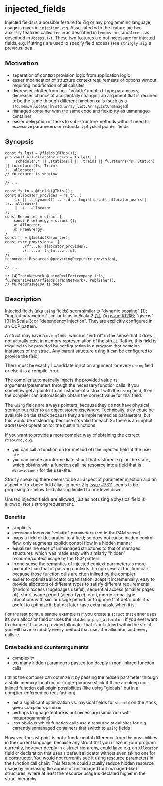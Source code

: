 # injected_fields
Injected fields is a possible feature for Zig or any programming language; usage is given in `injection.zig`. Associated with the feature are two auxiliary features called `tenum` as described in `tenums.txt`, and `Access` as described in `Access.txt`. These two features are not necessary for injected fields, e.g. if strings are used to specify field access (see `stringly.zig`, a previous idea).

## Motivation
- separation of context provision logic from application logic
- easier modification of structure context requirements or options without requiring modification of all callsites
- decreased clutter from non-"volatile"/context-type parameters; decreased chance of accidentally changing an argument that is required to be the same through different function calls (such as a `std.mem.Allocator` in `std.array_list.ArrayListUnmanaged`)
- managed container with the same code and flexibility as unmanaged container
- easier delegation of tasks to sub-structure methods without need for excessive parameters or redundant physical pointer fields 

## Synopsis

```zig
const fs_lgst = @fields(@This());
pub const all_allocator_users = fs_lgst..(
    .scheduler.* || .stations[] || .trains || fu.returns(fs, Station) || fu.returns(fs, Train)
)...allocator;
// fu.returns is shallow

// ...

const fs_tn = @fields(@This());
const allocator_provides = fs_tn..(
    (.c || .c_byname()) .. (.d .. Logistics.all_allocator_users || .e...allocator)
    || .z...allocator
);
const Resources = struct {
    const FreeEnergy = struct {};
    a: Allocator,
    o: FreeEnergy,
}
const fr = @fields(Resources);
const rsrc_provision = .{
        .{fr...a, allocator_provides},
        .{fr...o, fs_tn...z...o},
};
resources: Resources @providingDeep(rsrc_provision),

// ...

t: [4]TrainNetwork @usingDeclFor(company_info, fu.recursiveIsA(@fields(TrainNetwork), Publisher)),
// fu.recursiveIsA is deep
```

## Description
Injected fields (aka `using` fields) seem similar to "dynamic scoping" [[1]](https://wiki.c2.com/?DynamicScoping); "implicit parameters" similar to as in Scala 2 [[2]](https://www.reddit.com/r/ProgrammingLanguages/comments/dvq7ld/implicitly_passed_parameters/), Zig [issue #1286](https://github.com/ziglang/zig/issues/1286); "givens" [[3]](https://docs.scala-lang.org/scala3/reference/contextual/givens.html) in Scala 3; or "dependency injection". They are explicitly configured in an OOP pattern.

A struct may have a `using` field, which is "virtual" in the sense that it does not actually exist in memory representation of the struct. Rather, this field is required to be provided by configuration in a program that contains instances of the struct. Any parent structure using it can be configured to provide the field.

There must be exactly 1 candidate injection argument for every `using` field or else it is a compile error.

The compiler automatically injects the provided value as arguments/parameters through the necessary function calls. If you somehow get a pointer to an instance of a struct with the `using` field, then the compiler can automatically obtain the correct value for that field.

The `using` fields are always pointers, because they do not have physical storage but refer to an object stored elsewhere. Technically, they could be available on the stack because they are implemented as parameters, but this would be misleading because it's valid for each So there is an implicit address-of operation for the builtin functions.

If you want to provide a more complex way of obtaining the correct resource, e.g.
- you can call a function on (or method of) the injected field at the use-site.
- you can create an intermediate struct that is stored e.g. on the stack, which obtains with a function call the resource into a field that is `@providing()` for the use-site.

Strictly speaking there seems to be an aspect of parameter injection and an aspect of to-above field aliasing here. Zig [issue #7311](https://github.com/ziglang/zig/issues/7311) seems to be proposing to-below field aliasing limited to one level down.

Unused injected fields are allowed, just as not using a physical field is allowed. Not a strong requirement.

### Benefits
- simplicity
- increases focus on "volatile" parameters (not in the RAM sense)
- maps a field or declaration to a field; so does not cause hidden control flow, only augments explicit control flow in a hidden manner
- equalizes the ease of unmanaged structures to that of managed structures, which was made easy with similarly "hidden" resource/context usage by the OOP pattern
- in one sense the semantics of injected context parameters is more accurate than that of passing contexts through several function calls, because those function calls are often inlined by the compiler
- easier to optimize allocator organization, adapt it incrementally. easy to provide allocators of different types to satisfy different requirements (random access (hugepages useful), sequential access (smaller pages ok), short usage period (arena-type), etc.), merge arena-type allocations with similar usage period. or to ignore that detail until it is useful to optimize it, but not later have extra hassle when it is.

For the last point, a simple example is if you create a `struct` that either uses its own allocator field or uses the `std.heap.page_allocator`. If you ever want to change it to use a provided allocator that is not stored within the struct, you will have to modify every method that uses the allocator, and every callsite.

### Drawbacks and counterarguments

- complexity
- too many hidden parameters passed too deeply in non-inlined function calls

I think the compiler can optimize it by passing the hidden parameter through a static memory location, or single-purpose stack if there are deep non-inlined function call origin possibilities (like using "globals" but in a compiler-enforced correct fashion).

- not a significant optimization vs. physical fields for `struct`s on the stack, given compiler optimizer
- perhaps language feature is not necessary (simulation with metaprogramming)
- less obvious which function calls use a resource at callsites for e.g. currently unmanaged containers that switch to `using` fields

However, the last point is not a fundamental difference from the possibilities in the current language, because any struct that you utilize in your program currently, however deeply in a struct hierarchy, could have e.g. an `Allocator` field or declaration that uses a default allocator without even taking one for a constructor. You would not currently see it using resource parameters in the function call chain. This feature could actually reduce hidden resource usage by increasing the appeal of unmanaged (but managed-like) structures, where at least the resource usage is declared higher in the struct hierarchy.
